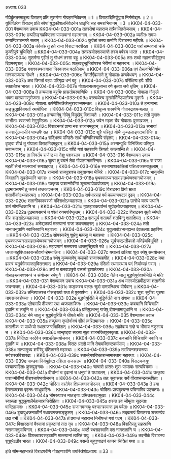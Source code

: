 अध्यायः 033

गोपैर्द्रुततरमाद्रुत्य विराटम् प्रति सुशर्मणा गोग्रहणनिवेदनम् ॥ 1 ॥ विराटादिभिर्युद्धाय निर्गमोद्यमः ॥ 2 ॥ युधिष्ठिरेण विराटम् प्रति स्वेषां युद्धकौशलनिवेदनेन भ्रातृभिः सह समराभियानम् ॥ 3 ॥
KK04-04-033-001	वैशम्पायन उवाच 
KK04-04-033-001a	ततस्तेषां महाराज तत्रैवामिततेजसाम् ।
KK04-04-033-001c	छद्मलिङ्गप्रविष्टानां पाण्डवानां महात्मनाम् ॥ 
KK04-04-033-002a	व्यतीतः समयः सम्यग्विराटनगरे सताम् ।
KK04-04-033-002c	कुर्वतां तस्य कर्माणि विराटस्य महीपतेः ॥ 
KK04-04-033-003a	कीचके तु हते राजा विराटः परवीरहा ।
KK04-04-033-003c	परां सम्भावनां चक्रे कुन्तीपुत्रे युधिष्ठिरे ॥ 
KK04-04-033-004a	ततस्त्रयोदशस्यान्ते तस्य वर्षस्य भारत ।
KK04-04-033-004c	सुशर्मणा गृहीतं तु गोधनं तरसा बहु ॥
KK04-04-033-005a	ततः शब्दो महानासीद्रेणुश्च दिवमस्पृशत् ।
KK04-04-033-005c	शङ्खदुन्दुभिघोषश्च भेरीणां च महास्वनः ।
KK04-04-033-005e	गवाश्वरथनागानां निस्वनश्च पदातिनाम् ॥ 
KK04-04-033-006a	एवं तैस्त्वभिनिर्याय मत्स्यराजस्य गोधने ।
KK04-04-033-006c	त्रिगर्तैर्गृह्यमाणे तु गोपालाः प्रत्यषेधयन् ॥ 
KK04-04-033-007a	अथ त्रिगर्ता बहवः परिगृह्य धनं बहु ।
KK04-04-033-007c	परिक्षिप्य हयैः शीघ्रै रथव्रातैश्च भारत ।
KK04-04-033-007e	गोपालान्प्रत्ययुध्यन्त रणे कृत्वा जये धृतिम् ॥ 
KK04-04-033-008a	ते हन्यमाना बहुभिः प्रासतोमरपाणिभिः ।
KK04-04-033-008c	गोपाला गोकुले भक्ता वारयामासुरोजसा ॥ 
KK04-04-033-009a	परश्वथैश्च मुसलैर्भिण्डिपालैश्च मुद्गरैः ।
KK04-04-033-009c	गोपालाः कर्षणैश्चित्रैर्जघ्नुरश्वान्समन्ततः ॥ 
KK04-04-033-010a	ते हन्यमानाः सङ्क्रुद्धास्त्रिगर्ता रथयोधिनः ।
KK04-04-033-010c	विसृज्य शरवर्षणि गोपानद्रावयन्बलात् ॥ 
KK04-04-033-011a	हन्यमानेषु गोपेषु विमुखेषु विशाम्पते ।
KK04-04-033-011c	ततो युवानः सम्भीताः श्वसन्तो रेणुगुण्ठिताः ॥ 
KK04-04-033-012a	जवेन महता चैव गोपालाः पुरमाव्रजन् ।
KK04-04-033-012c	विराटनगरं प्राप्य नरा राजानमब्रुवन् ॥ 
KK04-04-033-013a	सभायां राजशार्दूलमासीनं पाण्डवैः सह ।
KK04-04-033-013c	शूरैः परिवृतं योधैः कुण्डलाङ्गदधारिभिः ॥ 
KK04-04-033-014a	सद्भिश्च पण्डितैः सार्धं मन्त्रिभिश्चापि संवृतम् ।
KK04-04-033-014c	दृष्ट्वा शीघ्रं तु गोपाला विराटमिदमब्रुवन् ॥ 
KK04-04-033-015a	अस्मान्युधि विनिर्जित्य परिभूय सबान्धवान् ।
KK04-04-033-015c	षष्टिं गवां सहस्राणि त्रिगर्ताः कालयन्ति ते ।
KK04-04-033-015e	ता निवर्तय राजेन्द्र मा नेशुः पशवस्तव ॥ 
KK04-04-033-016	वैशम्पायन उवाच 
KK04-04-033-016a	श्रुत्वा तु वचनं तेषां गोपालानामरिन्दमः ।
KK04-04-033-016c	स राजा महतीं सेनां मात्स्यानां समवाहयत् ।
KK04-04-033-016e	रथनागाश्वकलिलां पत्तिध्वजसमाकुलाम् ॥ 
KK04-04-033-017a	राजानो राजपुत्राश्च तनुत्राण्यथ भेजिरे ।
KK04-04-033-017c	भानुमन्ति विवातानि सूपसेव्यानि भागशः ॥ 
KK04-04-033-018a	पृथक्काञ्चनसन्नाहान्रथेष्वश्वानयोजयन् ।
KK04-04-033-018c	उत्कृष्य पाशान्मौर्वीणां शूराश्चापेष्वयोजयन् ॥
KK04-04-033-019a	दृढमायसगर्भं तु कवचं तप्तकाञ्चनम् ।
KK04-04-033-019c	विराटस्य प्रियो भ्राता शतानीकोऽभ्यहारयत् ॥ 
KK04-04-033-020a	सर्वभारसहं वर्म कल्याणपटलं दृढम् ।
KK04-04-033-020c	शतानीकादवरजो मदिराक्षोऽभ्यहारयत् ॥
KK04-04-033-021a	उत्सेधे यस्य पद्मानि शतं सौगन्धिकानि च ।
KK04-04-033-021c	मृष्टहाटकपर्यन्तं सूर्यदत्तोऽभ्यहारयत् ॥ 
KK04-04-033-022a	दृढमायसगर्भं च श्वेतं रुक्मपरिष्कृतम् ।
KK04-04-033-022c	विराटस्य सुतो ज्येष्ठो वीरः शङ्खोऽभ्यहारयत् ॥ 
KK04-04-033-023a	शतसूर्यं शतावर्तं शतबिन्दु शताक्षिमत् ।
KK04-04-033-023c	अभेद्यकल्पं मत्स्यानां राजा कवचमाहरत् ॥ 
KK04-04-033-024a	ततो नानातनुत्राणि स्वानिस्वानि महाबलाः ।
KK04-04-033-024c	युयुत्सवोऽभ्यनह्यन्त देवकल्पाः प्रहारिणः ॥ 
KK04-04-033-025a	सोपस्करेषु शुभ्रेषु महत्सु च महारथाः ।
KK04-04-033-025c	पृथक्काञ्चनसन्नाहान्रथेष्वश्वानयोजयन् ॥ 
KK04-04-033-026a	सूर्यचन्द्रप्रतीकाशे मणिहेमविभूषिते ।
KK04-04-033-026c	महाप्रमाणं मत्स्यस्य ध्वजमुच्छ्रियते रथे ॥
KK04-04-033-027a	ध्वजान्बहुविधाकारान्सौवर्णान्हेममालिनः ।
KK04-04-033-027c	यथास्वं क्षत्रियाः शूरा रथेषु समयोजयन् ॥ 
KK04-04-033-028a	रथेषु युज्यमानेषु कङ्को राजानमब्रवीत् ।
KK04-04-033-028c	मया ह्यस्त्रं चतुर्वर्गमवाप्तमृषिसत्तमात् ॥ 
KK04-04-033-029a	दंशितो रथमास्थाय पदं निर्याम्यहं गवाम् ।
KK04-04-033-029c	अयं च बलवाञ्छूरो वललो दृश्यतेऽनघ ॥ 
KK04-04-033-030a	गोसङ्ख्यमश्वबन्धं च संयोजय रथेषु वै ।
KK04-04-033-030c	नैतेन जातु युद्ध्येयुर्गवार्थमिति मे मतिः ॥ 
KK04-04-033-031	वैशम्पायन उवाच 
KK04-04-033-031a	अथ मात्स्योऽब्रवीद्राजा शतानीकं जघन्यजम् ।
KK04-04-033-031c	कङ्कश्च वललः सूदो दामग्रन्थिश्च वीर्यवान् ॥ 
KK04-04-033-032a	तन्त्रिपालश्च गोसङ्ख्यो यथा ते पुरुषर्षभाः ।
KK04-04-033-032c	शूराः सुवीराः पुरुषा नागराजवरोपमाः ।
KK04-04-033-032e	युद्ध्येयुरिति मे बुद्धिर्वर्तते नात्र संशयः ॥ 
KK04-04-033-033a	एतेषामपि दीयन्तां रथा ध्वजपताकिनः ।
KK04-04-033-033c	कवचानि विचित्राणि दृढानि च लघूनि च ॥
KK04-04-033-034a	प्रतिमुञ्चन्तु गात्रेषु दीयन्तामायुधानि च ।
KK04-04-033-034c	नेमे जातु न युद्ध्येयुरिति मे धीयते मतिः ॥ 
KK04-04-033-035	वैशम्पायन उवाच 
KK04-04-033-035a	तच्छ्रुत्वा नृपतेर्वाक्यं शीघ्रं त्वरितमानसः ।
KK04-04-033-035c	शतानीकः स पार्थेभ्यो रथान्राजन्समादिशत् ॥ 
KK04-04-033-036a	सहदेवाय राज्ञे च भीमाय नकुलाय च ।
KK04-04-033-036c	तान्दृष्ट्वा सहसा सूता राजभक्तिपुरस्कृताः ॥ 
KK04-04-033-037a	निर्दिष्टा नरदेवेन रथाञ्छीघ्रमयोजयन् ।
KK04-04-033-037c	कवचानि विचित्राणि नवानि च दृढानि च ॥ 
KK04-04-033-038a	विराटः प्रददौ यानि तेषामक्लिष्टकर्मणाम् ।
KK04-04-033-038c	तान्यामुच्य शरीरेषु दंशितास्ते महारथाः ॥ 
KK04-04-033-039a	तरस्विनश्छन्नरूपाः सर्वशस्त्रविशारदाः ।
KK04-04-033-039c	रथान्हेमपरिष्कारान्समास्थाय महारथाः ।
KK04-04-033-039e	पाण्डवा निर्ययुर्हृष्टा दंशिता राजसत्तम ॥ 
KK04-04-033-040a	विराटमन्वयुः पश्चात्सहिताः कुरुपुङ्गवाः ।
KK04-04-033-040c	चत्वारो भ्रातरः शूराः पाण्डवाः सत्यविक्रमाः ॥ 
KK04-04-033-041a	दीर्घानां च दृढानां च धनुषां ते यथाबलम् ।
KK04-04-033-041c	उत्कृष्य पाशान्मौर्वीणां वीराश्चापेष्वयोजयन् ॥ 
KK04-04-033-042a	ततः सुवाससः सर्वे वीराश्चन्दनरूषिताः ।
KK04-04-033-042c	चोदिता नरदेवेन क्षिप्रमश्वानचोदयन् ॥
KK04-04-033-043a	ते हया हेमसञ्च्छन्ना बृहन्तः साधुवाहिनः ।
KK04-04-033-043c	चोदिताः प्रत्यदृश्यन्त पत्रिणामिव पङ्क्तयः ॥ 
KK04-04-033-044a	भीमरूपाश्च मातङ्गाः प्रभिन्नकरटामुखाः ।
KK04-04-033-044c	स्वारूढा युद्धकुशलैर्महामात्राधिरोहिताः ॥ 
KK04-04-033-045a	क्षरन्त इव जीमूताः सुदन्ताः षाष्टिहायनाः ।
KK04-04-033-045c	राजानमन्वयुः पश्चात्क्रामन्त इव पर्वताः ॥ 
KK04-04-033-046a	दृढायुधजनाकीर्णं रथाश्वगजसङ्कुलम् ।
KK04-04-033-046c	तद्बलाग्रं विराटस्य शक्रस्येव तदा बभौ ॥ 
KK04-04-033-047a	तं प्रयान्तं महाराज निनीषन्तं गवां पदम् ।
KK04-04-033-047c	विशारदानां वैश्यानां प्रकृष्टानां तदा नृप ॥ 
KK04-04-033-048a	विंशतिस्तु सहस्राणि नराणामनुयायिनाम् ।
KK04-04-033-048c	अष्टौ रथसहस्राणि दश नागशतानि च ।
KK04-04-033-048e	विंशच्चाश्वसहस्राणि मात्स्यानां त्वरितं ययुः ॥ 
KK04-04-033-049a	तदनीकं विराटस्य शुशुभेऽतीव भारत ।
KK04-04-033-049c	वसन्ते बहुपुष्पाढ्यं काननं चित्रितं यथा ॥ ॥

इति श्रीमन्महाभारते विराटपर्वणि गोग्रहणपर्वणि त्रयस्त्रिंशोऽध्यायः ॥ 33 ॥
